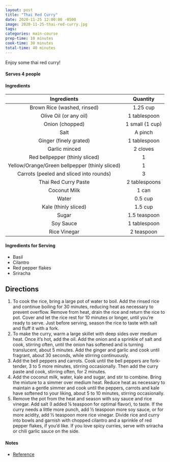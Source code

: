 ```yaml
---
layout: post
title: "Thai Red Curry"
date: 2020-11-25 12:00:00 -0500
image: 2020-11-25-thai-red-curry.jpg
tags:
categories: main-course
prep-time: 10 minutes
cook-time: 30 minutes
total-time: 40 minutes
---
```


Enjoy some thai red curry!

#### Serves 4 people

#### Ingredients 

|                   Ingredients                  |     Quantity    |
|:----------------------------------------------:|:---------------:|
|           Brown Rice (washed, rinsed)          |     1.25 cup    |
|             Olive Oil (or any oil)             |   1 tablespoon  |
|                 Onion (chopped)                | 1 small (1 cup) |
|                      Salt                      |     A pinch     |
|             Ginger (finely grated)             |   1 tablespoon  |
|                  Garlic minced                 |     2 cloves    |
|         Red bellpepper (thinly sliced)         |        1        |
| Yellow/Orange/Green bellpepper (thinly sliced) |        1        |
|     Carrots (peeled and sliced into rounds)    |        3        |
|              Thai Red Curry Paste              |  2 tablespoons  |
|                  Coconut Milk                  |      1 can      |
|                      Water                     |     0.5 cup     |
|              Kale (thinly sliced)              |     1.5 cup     |
|                      Sugar                     |   1.5 teaspoon  |
|                    Soy Sauce                   |   1 tablespoon  |
|                  Rice Vinegar                  |    2 teaspoon   |

#### Ingredients for Serving

* Basil
* Cilantro
* Red pepper flakes
* Sriracha

## Directions

1. To cook the rice, bring a large pot of water to boil. Add the rinsed rice and continue boiling for 30 minutes, reducing heat as necessary to prevent overflow. Remove from heat, drain the rice and return the rice to pot. Cover and let the rice rest for 10 minutes or longer, until you’re ready to serve. Just before serving, season the rice to taste with salt and fluff it with a fork.
2. To make the curry, warm a large skillet with deep sides over medium heat. Once it’s hot, add the oil. Add the onion and a sprinkle of salt and cook, stirring often, until the onion has softened and is turning translucent, about 5 minutes. Add the ginger and garlic and cook until fragrant, about 30 seconds, while stirring continuously.
3. Add the bell peppers and carrots. Cook until the bell peppers are fork-tender, 3 to 5 more minutes, stirring occasionally. Then add the curry paste and cook, stirring often, for 2 minutes.
4. Add the coconut milk, water, kale and sugar, and stir to combine. Bring the mixture to a simmer over medium heat. Reduce heat as necessary to maintain a gentle simmer and cook until the peppers, carrots and kale have softened to your liking, about 5 to 10 minutes, stirring occasionally.
5. Remove the pot from the heat and season with soy sauce and rice vinegar. Add salt (I added ¼ teaspoon for optimal flavor), to taste. If the curry needs a little more punch, add ½ teaspoon more soy sauce, or for more acidity, add ½ teaspoon more rice vinegar. Divide rice and curry into bowls and garnish with chopped cilantro and a sprinkle of red pepper flakes, if you’d like. If you love spicy curries, serve with sriracha or chili garlic sauce on the side.

#### Notes

* [Reference](https://cookieandkate.com/thai-red-curry-recipe/)